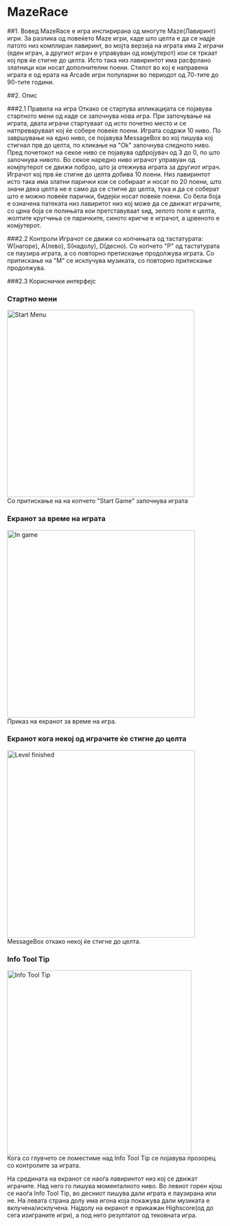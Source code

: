 # MazeRace

##1. Вовед
  MazeRace е игра инспирирана од многуте Maze(Лавиринт) игри. За разлика од повеќето Maze игри, каде што целта е да се надје патото низ комплиран лавиринт, во мојта верзија на играта има 2 играчи (еден играч, а другиот играч е управуван од комјутерот) кои се тркаат кој прв ќе стигне до целта. Исто така низ лавиринтот има расфрлано златници кои носат дополнителни поени. Стилот во кој е направена играта е од ерата на Arcade игри популарни во периодот од 70-тите до 90-тите години.

##2. Опис
 
###2.1 Правила на игра
   Откако се стартува апликацијата се појавува стартното мени од каде се започнува нова игра. При започување на играта, двата играчи стартуваат од исто почетно место и се натпреваруваат кој ќе собере повеќе поени. Играта содржи 10 ниво. По завршување на едно ниво, се појавува MessageBox во кој пишува кој стигнал прв до целта, по кликање на "Ok" започнува следното ниво. Пред почетокот на секое ниво се појавува одбројувач од 3 до 0, по што започнува нивото. Во секое наредно ниво играчот управуан од комјпутерот се движи побрзо, што ја отежнува играта за другиот играч. Играчот кој прв ќе стигне до целта добива 10 поени. Низ лавиринтот исто така има златни парички кои се собираат и носат по 20 поени, што значи дека целта не е само да се стигне до целта, тука и да се соберат што е можно повеќе парички, бидејќи носат повеќе поени. Со бела боја е означена патеката низ лавиритот низ кој може да се движат играчите, со црна боја се полињата кои претставуваат ѕид, зелото поле е целта, жолтите кругчиња се паричките, синото кригче е играчот, а црвеното е комјутерот.

###2.2 Контроли
  Играчот се движи со копчињата од тастатурата: W(нагоре), A(лево), S(надолу), D(десно). 
  Со копчето "P" од тастатурата се паузира играта, а со повторно претискање продолжува играта.
  Со притискање на "M" се исклучува музиката, со повторно притискање продолжува.

###2.3 Кориснички интерфејс

### Стартно мени 
<img width="436" alt="Start Menu" src="https://github.com/ManuelTrajcev/MazeRace/assets/119582620/0ca21b2d-6c96-472c-b8d6-98577b1f937c"> <br>
Со притискање на на копчето "Start Game" започнува играта

### Екранот за време на играта
<img width="437" alt="In game" src="https://github.com/ManuelTrajcev/MazeRace/assets/119582620/f25e5fff-3cb2-4f8d-8d88-73949c87aba4"> <br>
Приказ на екранот за време на игра.

### Екранот кога некој од играчите ќе стигне до целта
<img width="437" alt="Level finished" src="https://github.com/ManuelTrajcev/MazeRace/assets/119582620/d18b3d91-290e-420d-9225-88084670332f"> <br>
MessageBox откако некој ќе стигне до целта.

### Info Tool Tip
<img width="429" alt="Info Tool Tip" src="https://github.com/ManuelTrajcev/MazeRace/assets/119582620/8edcda0e-a100-420c-8b0a-52a23f62713a"> <br>
Кога со глувчето се поместиме над Info Tool Tip се појавува прозорец со контролите за играта.

На средината на екранот се наоѓа лавиринтот низ кој се движат играчите. Над него го пишува моменталното ниво. Во левиот горен кјош се наоѓа Info Tool Tip, во десниот пишува дали играта е паузирана или не. На левата страна долу има игона која покажува дали музиката е вклучена/исклучена. Најдолу на екранот е прикажан Highscore(oд до сега изиграните игри), а под него резултатот од тековната игра.

